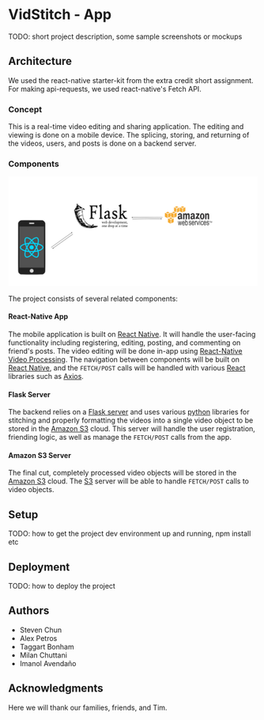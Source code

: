 # VidStitch - App

TODO: short project description, some sample screenshots or mockups

## Architecture

We used the react-native starter-kit from the extra credit short assignment. For making api-requests, we used react-native's Fetch API.

### Concept
This is a real-time video editing and sharing application. The editing and viewing is done on a mobile device. The splicing, storing, and returning of the videos, users, and posts is done on a backend server.

### Components
![architecture diagram](img/architecture.png)

The project consists of several related components:

#### React-Native App
The mobile application is built on [React Native](https://facebook.github.io/react-native/). It will handle the user-facing functionality including registering, editing, posting, and commenting on friend's posts. The video editing will be done in-app using [React-Native Video Processing](https://github.com/shahen94/react-native-video-processing). The navigation between components will be built on [React Native](https://facebook.github.io/react-native/), and the `FETCH/POST` calls will be handled with various [React](https://reactjs.org/) libraries such as [Axios](https://github.com/axios/axios).

#### Flask Server
The backend relies on a [Flask server](http://flask.pocoo.org/) and uses various [python](https://www.python.org/) libraries for stitching and properly formatting the videos into a single video object to be stored in the [Amazon S3](https://aws.amazon.com/s3/) cloud. This server will handle the user registration, friending logic, as well as manage the `FETCH/POST` calls from the app.

#### Amazon S3 Server
The final cut, completely processed video objects will be stored in the [Amazon S3](https://aws.amazon.com/s3/) cloud. The [S3](https://aws.amazon.com/s3/) server will be able to handle `FETCH/POST` calls to video objects.

## Setup

TODO: how to get the project dev environment up and running, npm install etc

## Deployment

TODO: how to deploy the project

## Authors

* Steven Chun
* Alex Petros
* Taggart Bonham
* Milan Chuttani
* Imanol Avendaño

## Acknowledgments

Here we will thank our families, friends, and Tim.
